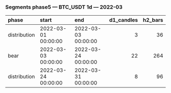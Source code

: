 ### Segments phase5 — BTC_USDT 1d — 2022-03

| phase        | start               | end                 |   d1_candles |   h2_bars |
|:-------------|:--------------------|:--------------------|-------------:|----------:|
| distribution | 2022-03-01 00:00:00 | 2022-03-03 00:00:00 |            3 |        36 |
| bear         | 2022-03-03 00:00:00 | 2022-03-24 00:00:00 |           22 |       264 |
| distribution | 2022-03-24 00:00:00 | 2022-03-31 00:00:00 |            8 |        96 |